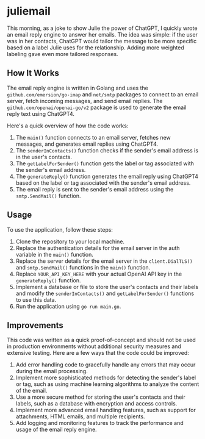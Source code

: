 # juliemail

This morning, as a joke to show Julie the power of ChatGPT, I quickly wrote an email reply engine to answer her emails. The idea was simple: if the user was in her contacts, ChatGPT would tailor the message to be more specific based on a label Julie uses for the relationship. Adding more weighted labeling gave even more tailored responses.

## How It Works

The email reply engine is written in Golang and uses the `github.com/emersion/go-imap` and `net/smtp` packages to connect to an email server, fetch incoming messages, and send email replies. The `github.com/openai/openai-go/v2` package is used to generate the email reply text using ChatGPT4.

Here's a quick overview of how the code works:

1. The `main()` function connects to an email server, fetches new messages, and generates email replies using ChatGPT4.
2. The `senderInContacts()` function checks if the sender's email address is in the user's contacts.
3. The `getLabelForSender()` function gets the label or tag associated with the sender's email address.
4. The `generateReply()` function generates the email reply using ChatGPT4 based on the label or tag associated with the sender's email address.
5. The email reply is sent to the sender's email address using the `smtp.SendMail()` function.

## Usage

To use the application, follow these steps:

1. Clone the repository to your local machine.
2. Replace the authentication details for the email server in the auth variable in the `main()` function.
3. Replace the server details for the email server in the `client.DialTLS()` and `smtp.SendMail()` functions in the `main()` function.
4. Replace `YOUR_API_KEY_HERE` with your actual OpenAI API key in the `generateReply()` function.
5. Implement a database or file to store the user's contacts and their labels and modify the `senderInContacts()` and `getLabelForSender()` functions to use this data.
6. Run the application using `go run main.go`.

## Improvements

This code was written as a quick proof-of-concept and should not be used in production environments without additional security measures and extensive testing. Here are a few ways that the code could be improved:

1. Add error handling code to gracefully handle any errors that may occur during the email processing.
2. Implement more sophisticated methods for detecting the sender's label or tag, such as using machine learning algorithms to analyze the content of the email.
3. Use a more secure method for storing the user's contacts and their labels, such as a database with encryption and access controls.
4. Implement more advanced email handling features, such as support for attachments, HTML emails, and multiple recipients.
5. Add logging and monitoring features to track the performance and usage of the email reply engine.
